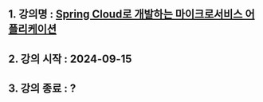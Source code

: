 ## 1. 강의명 : [Spring Cloud로 개발하는 마이크로서비스 어플리케이션](https://www.inflearn.com/course/스프링-클라우드-마이크로서비스?srsltid=AfmBOooXuws1OpHQo05WMBUYPFMN7B1W0a5sbbu9_FCYLNj6__oGuwXD)
## 2. 강의 시작 : 2024-09-15
## 3. 강의 종료 : ?
